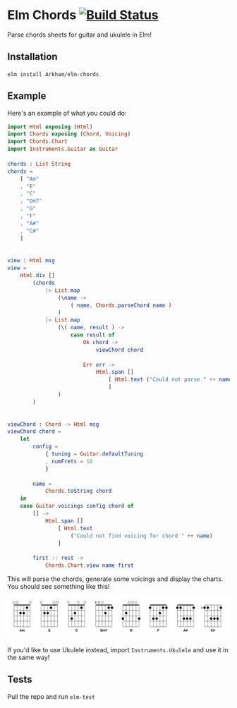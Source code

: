 # Elm Chords [![Build Status](https://travis-ci.com/Arkham/elm-chords.svg?branch=master)](https://travis-ci.com/Arkham/elm-chords)

Parse chords sheets for guitar and ukulele in Elm!

## Installation

`elm install Arkham/elm-chords`

## Example

Here's an example of what you could do:

```elm
import Html exposing (Html)
import Chords exposing (Chord, Voicing)
import Chords.Chart
import Instruments.Guitar as Guitar

chords : List String
chords =
    [ "Am"
    , "E"
    , "C"
    , "Dm7"
    , "G"
    , "F"
    , "A#"
    , "C#"
    ]


view : Html msg
view =
    Html.div []
        (chords
            |> List.map
                (\name ->
                    ( name, Chords.parseChord name )
                )
            |> List.map
                (\( name, result ) ->
                    case result of
                        Ok chord ->
                            viewChord chord

                        Err err ->
                            Html.span []
                                [ Html.text ("Could not parse " ++ name)
                                ]
                )
        )


viewChord : Chord -> Html msg
viewChord chord =
    let
        config =
            { tuning = Guitar.defaultTuning
            , numFrets = 10
            }

        name =
            Chords.toString chord
    in
    case Guitar.voicings config chord of
        [] ->
            Html.span []
                [ Html.text
                    ("Could not find voicing for chord " ++ name)
                ]

        first :: rest ->
            Chords.Chart.view name first
```

This will parse the chords, generate some voicings and display the charts. You
should see something like this!

<img src="https://github.com/Arkham/elm-chords/blob/master/images/charts.png" width="800">

If you'd like to use Ukulele instead, import `Instruments.Ukulele` and use
it in the same way!

## Tests

Pull the repo and run `elm-test`
